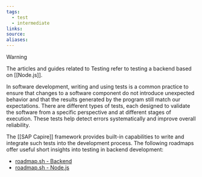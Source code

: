 ```yaml
---
tags:
  - test
  - intermediate
links:
source:
aliases:
---
```


> [!WARNING] 
> The articles and guides related to Testing refer to testing a backend based on [[Node.js]].

In software development, writing and using tests is a common practice to ensure that changes to a software component do not introduce unexpected behavior and that the results generated by the program still match our expectations.
There are different types of tests, each designed to validate the software from a specific perspective and at different stages of execution. These tests help detect errors systematically and improve overall reliability.

The [[SAP Capire]] framework provides built-in capabilities to write and integrate such tests into the development process.
The following roadmaps offer useful short insights into testing in backend development:
 - [roadmap.sh - Backend](https://roadmap.sh/backend)
 - [roadmap.sh - Node.js](https://roadmap.sh/nodejs)